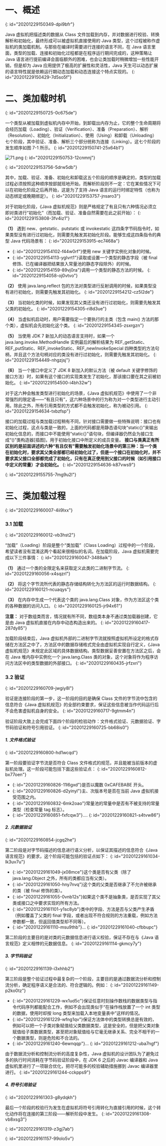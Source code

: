 # 一、概述
{: id="20201229150349-dpi9bfr"}

Java 虚拟机把描述类的数据从 Class 文件加载到内存，并对数据进行校验、转换解析和初始化，最终形成可以被虚拟机直接使用的 Java 类型，这个过程被称作虚拟机的类加载机制。与那些在编译时需要进行连接的语言不同，在 Java 语言里面，类型的加载、连接和初始化过程都是在程序运行期间完成的，这种策略让 Java 语言进行提前编译会面临额外的困难，也会让类加载时稍微增加一些性能开销，但是却为 Java 应用提供了极高的扩展性和灵活性，Java 天生可以动态扩展的语言特性就是依赖运行期动态加载和动态连接这个特点实现的。
{: id="20201229150429-7d5so5f"}

# 二、类加载时机
{: id="20201229150725-0c675de"}

一个类型从被加载到虚拟机内存中开始，到卸载出内存为止，它的整个生命周期将会经历加载（Loading）、验证（Verification）、准备（Preparation）、解析（Resolution）、初始化（Initialization）、使用（Using）和卸载（Unloading）七个阶段，其中验证、准备、解析三个部分统称为连接（Linking）。这七个阶段的发生顺序如图 7-1 所示。
{: id="20201229150741-25x64b1"}

![71.png](assets/20201229150844-jubvobc-7-1.png)
{: id="20201229150753-12cnmnj"}

{: id="20201229153756-5drw5db"}

其中，加载、验证、准备、初始化和卸载这五个阶段的顺序是确定的，类型的加载过程必须按照这种顺序按部就班地开始，而解析阶段则不一定：它在某些情况下可以在初始化阶段之后再开始，这是为了支持 Java 语言的运行时绑定特性（也称为动态绑定或晚期绑定）。
{: id="20201229153757-jnsaro3"}

对于初始化阶段，《Java 虚拟机规范》则是严格规定了有且只有六种情况必须立即对类进行“初始化”（而加载、验证、准备自然需要在此之前开始）：
{: id="20201229153808-3fv4iz1"}

**（1）** 遇到 new、getstatic、putstatic 或 invokestatic 这四条字节码指令时，如果类型没有进行过初始化，则需要先触发其初始化阶段。能够生成这四条指令的典型 Java 代码场景有：
{: id="20201229153915-ec7468a"}

- {: id="20201229154102-f44w0rf"}使用 new 关键字实例化对象的时候。
- {: id="20201229154113-yglvrt1"}读取或设置一个类型的静态字段（被 final 修饰、已在编译器把结果放入常量池的静态字段除外）的时候。
- {: id="20201229154159-89vj0ra"}调用一个类型的静态方法的时候。
{: id="20201229154058-oj0vtvo"}

**（2）** 使用 java.lang.reflect 包的方法对类型进行反射调用的时候，如果类型没有进行初始化，则需要先触发其初始化。
{: id="20201229154212-cz5l2de"}

**（3）** 当初始化类的时候，如果发现其父类还没有进行过初始化，则需要先触发其父类的初始化。
{: id="20201229154305-ri8d3ue"}

**（4）** 当虚拟机启动时，用户需要指定一个要执行的主类（包含 main() 方法的那个类），虚拟机会先初始化这个类。
{: id="20201229154345-zsxrgzn"}

**（5）** 当使用 JDK 7 新加入的动态语言支持时，如果一个 java.lang.invoke.MethodHandle 实例最后的解析结果为 REF_getStatic、REF_putStatic、REF_invokeStatic、REF_newInvokeSpecial 四种类型的方法句柄，并且这个方法句柄对应的类没有进行过初始化，则需要先触发其初始化。
{: id="20201229154449-nhgzjsj"}

**（6）** 当一个接口中定义了 JDK 8 新加入的默认方法（被 default 关键字修饰的接口方法）时，如果有这个接口的实现类发生了初始化，那该接口要在其之前被初始化。
{: id="20201229154500-i4bh32w"}

对于这六种会触发类型进行初始化的场景，《Java 虚拟机规范》中使用了一个非常强烈的限定语——“有且只有”，这六种场景中的行为称为对一个类型进行主动引用。除此之外，所有引用类型的方式都不会触发初始化，称为被动引用。
{: id="20201229154634-txbzfsp"}

接口的加载过程与类加载过程稍有不同，针对接口需要做一些特殊说明：接口也有初始化过程，这点与类是一致的，上面的代码都是用静态语句块“static{}”来输出初始化信息的，而接口中不能使用“static{}”语句块，但编译器仍然会为接口生成“<clinit>()”类构造器[插图]，用于初始化接口中所定义的成员变量。 **接口与类真正有所区别的是前面讲述的六种“有且仅有”需要触发初始化场景中的第三种：当一个类在初始化时，要求其父类全部都已经初始化过了，但是一个接口在初始化时，并不要求其父接口全部都完成了初始化，只有在真正使用到父接口的时候（如引用接口中定义的常量）才会初始化。**
{: id="20201229154636-k87vws9"}

{: id="20201229155755-7mg9u2l"}

# 三、类加载过程
{: id="20201229160007-4ii9lxx"}

### 3.1 加载
{: id="20201229160012-vb3hst2"}

“加载”（Loading）阶段是整个“类加载”（Class Loading）过程中的一个阶段，希望读者没有混淆这两个看起来很相似的名词。在加载阶段，Java 虚拟机需要完成以下三件事情：
{: id="20201229160047-3488aik"}

**（1）** 通过一个类的全限定名来获取定义此类的二进制字节流。
{: id="20201229160056-x4sqzrl"}

**（2）** 将这个字节流所代表的静态存储结构转化为方法区的运行时数据结构。
{: id="20201229160121-ncuaqys"}

**（3）** 在内存中生成一个代表这个类的 java.lang.Class 对象，作为方法区这个类的各种数据的访问入口。
{: id="20201229160125-jr94x61"}

**注意：** 对于数组类而言，情况就有所不同，数组类本身不通过类加载器创建，它是由 Java 虚拟机直接在内存中动态构造出来的。
{: id="20201229160417-287dy85"}

加载阶段结束后，Java 虚拟机外部的二进制字节流就按照虚拟机所设定的格式存储在方法区之中了，方法区中的数据存储格式完全由虚拟机实现自行定义，《Java 虚拟机规范》未规定此区域的具体数据结构。类型数据妥善安置在方法区之后，会在 Java 堆内存中实例化一个 java.lang.Class 类的对象，这个对象将作为程序访问方法区中的类型数据的外部接口。
{: id="20201229160435-jrfzxri"}

### 3.2 验证
{: id="20201229160709-jwgiy8l"}

验证是连接阶段的第一步，这一阶段的目的是确保 Class 文件的字节流中包含的信息符合《Java 虚拟机规范》的全部约束要求，保证这些信息被当作代码运行后不会危害虚拟机自身的安全。
{: id="20201229160717-9gtmm4n"}

验证阶段大致上会完成下面四个阶段的检验动作：文件格式验证、元数据验证、字节码验证和符号引用验证。
{: id="20201229160725-bb68is0"}

##### 1. 文件格式验证
{: id="20201229160800-hd1wcqd"}

第一阶段要验证字节流是否符合 Class 文件格式的规范，并且能被当前版本的虚拟机处理。这一阶段可能包括下面这些验证点：
{: id="20201229160812-bx77oen"}

- {: id="20201229160826-11l6gxd"}是否以魔数 0xCAFEBABE 开头。
- {: id="20201229160826-d2yinyl"}主、次版本号是否在当前 Java 虚拟机接受范围之内。
- {: id="20201229160832-6mk2oao"}常量池的常量中是否有不被支持的常量类型（检查常量 tag 标志）。
- {: id="20201229160851-fxfcqw3"}....
{: id="20201229160821-s4tvw86"}

##### 2. 元数据验证
{: id="20201229160854-jcgq2he"}

第二阶段是对字节码描述的信息进行语义分析，以保证其描述的信息符合《Java 语言规范》的要求，这个阶段可能包括的验证点如下：
{: id="20201229161034-lk3uv7u"}

- {: id="20201229161049-jx08mce"}这个类是否有父类（除了 java.lang.Object 之外，所有的类都应当有父类）。
- {: id="20201229161050-hny7nvq"}这个类的父类是否继承了不允许被继承的类（被 final 修饰的类）。
- {: id="20201229161055-0vnb12s"}如果这个类不是抽象类，是否实现了其父类或接口之中要求实现的所有方法。
- {: id="20201229161101-y1sc8yb"}类中的字段、方法是否与父类产生矛盾（例如覆盖了父类的 final 字段，或者出现不符合规则的方法重载，例如方法参数都一致，但返回值类型却不同等）。
- {: id="20201229161110-msu9thb"}...
{: id="20201229161040-cfbbupc"}

第二阶段的主要目的是对类的元数据信息进行语义校验，保证不存在与《Java 语言规范》定义相悖的元数据信息。
{: id="20201229161114-gkmcy7y"}

##### 3. 字节码验证
{: id="20201229161139-i3xhhb2"}

第三阶段是整个验证过程中最复杂的一个阶段，主要目的是通过数据流分析和控制流分析，确定程序语义是合法的、符合逻辑的。例如：
{: id="20201229161149-p2ko0tz"}

- {: id="20201229161229-wx1ud5c"}保证任意时刻操作数栈的数据类型与指令代码序列都能配合工作，例如不会出现类似于“在操作栈放置了一个 int 类型的数据，使用时却按 long 类型来加载入本地变量表中”这样的情况。
- {: id="20201229161229-wfng1qv"}保证方法体中的类型转换总是有效的，例如可以把一个子类对象赋值给父类数据类型，这是安全的，但是把父类对象赋值给子类数据类型，甚至把对象赋值给与它毫无继承关系、完全不相干的一个数据类型，则是危险和不合法的。
- {: id="20201229161240-6ewnqqp"}...
{: id="20201229161212-uba7ngf"}

由于数据流分析和控制流分析的高度复杂性，Java 虚拟机的设计团队为了避免过多的执行时间消耗在字节码验证阶段中，在 JDK 6 之后的 Javac 编译器和 Java 虚拟机里进行了一项联合优化，把尽可能多的校验辅助措施挪到 Javac 编译器里进行。
{: id="20201229161244-cckpps9"}

##### 4. 符号引用验证
{: id="20201229161303-g8ydqkh"}

最后一个阶段的校验行为发生在虚拟机将符号引用转化为直接引用的时候，这个转化动作将在连接的第三阶段——解析阶段中发生。
{: id="20201229161308-vb8xsg3"}

{: id="20201229161319-z3gj7ab"}

{: id="20201229161157-99olo5v"}
